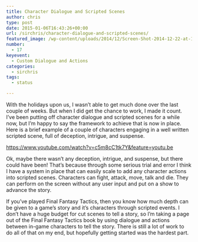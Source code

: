 ```yaml
---
title: Character Dialogue and Scripted Scenes
author: chris
type: post
date: 2015-01-06T16:43:26+00:00
url: /sirchris/character-dialogue-and-scripted-scenes/
featured_image: /wp-content/uploads/2014/12/Screen-Shot-2014-12-22-at-1.47.35-PM.png
number:
  - 17
keyevent:
  - Custom Dialogue and Actions
categories:
  - sirchris
tags:
  - status

---
```

With the holidays upon us, I wasn&#8217;t able to get much done over the last couple of weeks. But when I did get the chance to work, I made it count. I&#8217;ve been putting off character dialogue and scripted scenes for a while now, but I&#8217;m happy to say the framework to achieve that is now in place. Here is a brief example of a couple of characters engaging in a well written scripted scene, full of deception, intrigue, and suspense.
<!--more-->

https://www.youtube.com/watch?v=c5m8cC1tk7Y&feature=youtu.be

Ok, maybe there wasn&#8217;t any deception, intrigue, and suspense, but there could have been! That&#8217;s because through some serious trial and error I think I have a system in place that can easily scale to add any character actions into scripted scenes. Characters can fight, attack, move, talk and die. They can perform on the screen without any user input and put on a show to advance the story.

If you&#8217;ve played Final Fantasy Tactics, then you know how much depth can be given to a game&#8217;s story and it&#8217;s characters through scripted events. I don&#8217;t have a huge budget for cut scenes to tell a story, so I&#8217;m taking a page out of the Final Fantasy Tactics book by using dialogue and actions between in-game characters to tell the story. There is still a lot of work to do all of that on my end, but hopefully getting started was the hardest part.